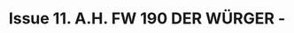 ---
layout: product
title: "Issue 11. A.H. FW 190 DER WÜRGER -  "
price: "1300" 
desc: "Časopis"
img_path: "/assets/img/AK2921.webp"
brand: "AK"
available: false
special_offer: false
new: false
soon: false
cat: "090000"
subcat: "090200"
subsubcat: "090202"
sifra: "AK2921"
popular: false
spec: false
---